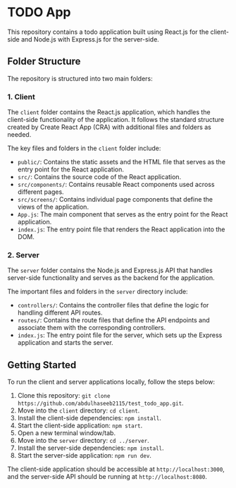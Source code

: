 # TODO App

This repository contains a todo application built using React.js for the client-side and Node.js with Express.js for the server-side.

## Folder Structure
The repository is structured into two main folders:

### 1. Client
The `client` folder contains the React.js application, which handles the client-side functionality of the application. It follows the standard structure created by Create React App (CRA) with additional files and folders as needed. 

The key files and folders in the `client` folder include:
- `public/`: Contains the static assets and the HTML file that serves as the entry point for the React application.
- `src/`: Contains the source code of the React application.
- `src/components/`: Contains reusable React components used across different pages.
- `src/screens/`: Contains individual page components that define the views of the application.
- `App.js`: The main component that serves as the entry point for the React application.
- `index.js`: The entry point file that renders the React application into the DOM.

### 2. Server
The `server` folder contains the Node.js and Express.js API that handles server-side functionality and serves as the backend for the application.

The important files and folders in the `server` directory include:
- `controllers/`: Contains the controller files that define the logic for handling different API routes.
- `routes/`: Contains the route files that define the API endpoints and associate them with the corresponding controllers.
- `index.js`: The entry point file for the server, which sets up the Express application and starts the server.

## Getting Started
To run the client and server applications locally, follow the steps below:

1. Clone this repository: `git clone https://github.com/abdulhaseeb2115/test_todo_app.git`.
2. Move into the `client` directory: `cd client`.
3. Install the client-side dependencies: `npm install`.
4. Start the client-side application: `npm start`.
5. Open a new terminal window/tab.
6. Move into the `server` directory: `cd ../server`.
7. Install the server-side dependencies: `npm install`.
8. Start the server-side application: `npm run dev`.

The client-side application should be accessible at `http://localhost:3000`, and the server-side API should be running at `http://localhost:8080`.
